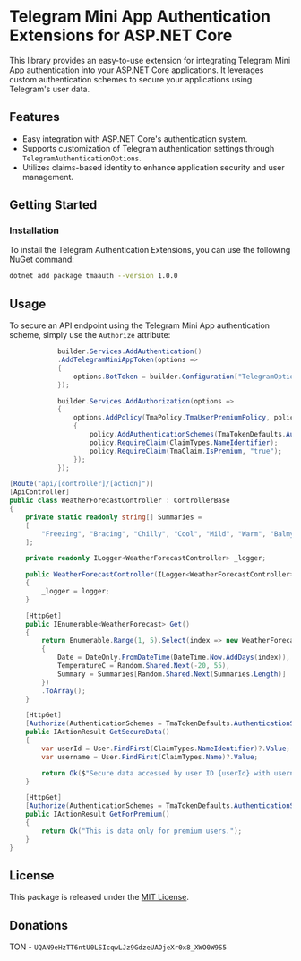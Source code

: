 # Telegram Mini App Authentication Extensions for ASP.NET Core

This library provides an easy-to-use extension for integrating Telegram Mini App authentication into your ASP.NET Core applications. It leverages custom authentication schemes to secure your applications using Telegram's user data.

## Features

- Easy integration with ASP.NET Core's authentication system.
- Supports customization of Telegram authentication settings through `TelegramAuthenticationOptions`.
- Utilizes claims-based identity to enhance application security and user management.

## Getting Started

### Installation

To install the Telegram Authentication Extensions, you can use the following NuGet command:

```bash
dotnet add package tmaauth --version 1.0.0
```

## Usage

To secure an API endpoint using the Telegram Mini App authentication scheme, simply use the `Authorize` attribute:

```csharp
            builder.Services.AddAuthentication()
            .AddTelegramMiniAppToken(options =>
            {
                options.BotToken = builder.Configuration["TelegramOptions:BotToken"];
            });

            builder.Services.AddAuthorization(options =>
            {
                options.AddPolicy(TmaPolicy.TmaUserPremiumPolicy, policy =>
                {
                    policy.AddAuthenticationSchemes(TmaTokenDefaults.AuthenticationScheme);
                    policy.RequireClaim(ClaimTypes.NameIdentifier);
                    policy.RequireClaim(TmaClaim.IsPremium, "true");  
                });
            });
```


```csharp
[Route("api/[controller]/[action]")]
[ApiController]
public class WeatherForecastController : ControllerBase
{
    private static readonly string[] Summaries =
    [
        "Freezing", "Bracing", "Chilly", "Cool", "Mild", "Warm", "Balmy", "Hot", "Sweltering", "Scorching"
    ];

    private readonly ILogger<WeatherForecastController> _logger;

    public WeatherForecastController(ILogger<WeatherForecastController> logger)
    {
        _logger = logger;
    }

    [HttpGet]
    public IEnumerable<WeatherForecast> Get()
    {
        return Enumerable.Range(1, 5).Select(index => new WeatherForecast
        {
            Date = DateOnly.FromDateTime(DateTime.Now.AddDays(index)),
            TemperatureC = Random.Shared.Next(-20, 55),
            Summary = Summaries[Random.Shared.Next(Summaries.Length)]
        })
        .ToArray();
    }

    [HttpGet]
    [Authorize(AuthenticationSchemes = TmaTokenDefaults.AuthenticationScheme)]
    public IActionResult GetSecureData()
    {
        var userId = User.FindFirst(ClaimTypes.NameIdentifier)?.Value;
        var username = User.FindFirst(ClaimTypes.Name)?.Value;

        return Ok($"Secure data accessed by user ID {userId} with username {username}");
    }

    [HttpGet]
    [Authorize(AuthenticationSchemes = TmaTokenDefaults.AuthenticationScheme, Policy = TmaPolicy.TmaUserPremiumPolicy)]
    public IActionResult GetForPremium()
    {
        return Ok("This is data only for premium users.");
    }
}
```



## License

This package is released under the [MIT License](LICENSE).

## Donations

TON - `UQAN9eHzTT6ntU0LSIcqwLJz9GdzeUAOjeXr0x8_XWO0W9S5`